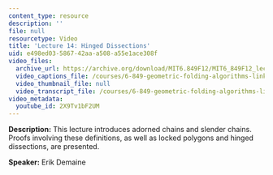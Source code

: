 ```yaml
---
content_type: resource
description: ''
file: null
resourcetype: Video
title: 'Lecture 14: Hinged Dissections'
uid: e498ed03-5867-42aa-a508-a55e1ace308f
video_files:
  archive_url: https://archive.org/download/MIT6.849F12/MIT6_849F12_lec14_300k.mp4
  video_captions_file: /courses/6-849-geometric-folding-algorithms-linkages-origami-polyhedra-fall-2012/efab8e2d3a19579ea55ddf71d1d9e29f_2X9Tv1bF2UM.vtt
  video_thumbnail_file: null
  video_transcript_file: /courses/6-849-geometric-folding-algorithms-linkages-origami-polyhedra-fall-2012/c486d452ba43d89e6b5c1bf10f7c776f_2X9Tv1bF2UM.pdf
video_metadata:
  youtube_id: 2X9Tv1bF2UM
---
```


**Description:** This lecture introduces adorned chains and slender chains. Proofs involving these definitions, as well as locked polygons and hinged dissections, are presented.

**Speaker:** Erik Demaine